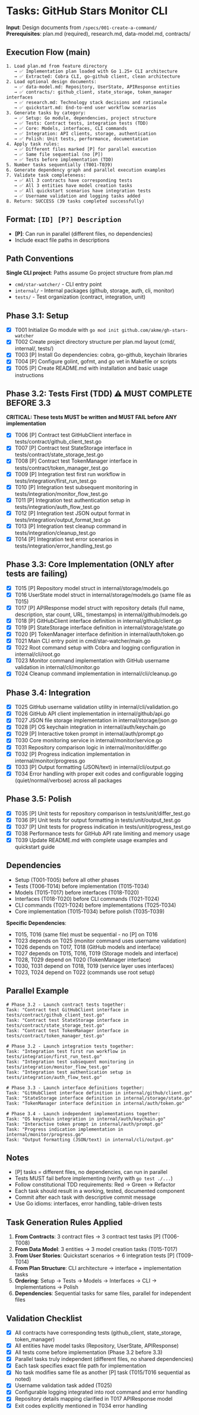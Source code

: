 # Tasks: GitHub Stars Monitor CLI

**Input**: Design documents from `/specs/001-create-a-command/`
**Prerequisites**: plan.md (required), research.md, data-model.md, contracts/

## Execution Flow (main)
```
1. Load plan.md from feature directory
   → ✅ Implementation plan loaded with Go 1.25+ CLI architecture
   → ✅ Extracted: Cobra CLI, go-github client, clean architecture
2. Load optional design documents:
   → ✅ data-model.md: Repository, UserState, APIResponse entities
   → ✅ contracts/: github_client, state_storage, token_manager interfaces
   → ✅ research.md: Technology stack decisions and rationale
   → ✅ quickstart.md: End-to-end user workflow scenarios  
3. Generate tasks by category:
   → ✅ Setup: Go module, dependencies, project structure
   → ✅ Tests: Contract tests, integration tests (TDD)
   → ✅ Core: Models, interfaces, CLI commands
   → ✅ Integration: API clients, storage, authentication
   → ✅ Polish: Unit tests, performance, documentation
4. Apply task rules:
   → ✅ Different files marked [P] for parallel execution
   → ✅ Same file sequential (no [P])
   → ✅ Tests before implementation (TDD)
5. Number tasks sequentially (T001-T039)
6. Generate dependency graph and parallel execution examples
7. Validate task completeness:
   → ✅ All 3 contracts have corresponding tests
   → ✅ All 3 entities have model creation tasks
   → ✅ All quickstart scenarios have integration tests
   → ✅ Username validation and logging tasks added
8. Return: SUCCESS (39 tasks completed successfully)
```

## Format: `[ID] [P?] Description`
- **[P]**: Can run in parallel (different files, no dependencies)
- Include exact file paths in descriptions

## Path Conventions
**Single CLI project**: Paths assume Go project structure from plan.md
- `cmd/star-watcher/` - CLI entry point
- `internal/` - Internal packages (github, storage, auth, cli, monitor)
- `tests/` - Test organization (contract, integration, unit)

## Phase 3.1: Setup
- [x] T001 Initialize Go module with `go mod init github.com/akme/gh-stars-watcher`
- [x] T002 Create project directory structure per plan.md layout (cmd/, internal/, tests/)
- [x] T003 [P] Install Go dependencies: cobra, go-github, keychain libraries
- [x] T004 [P] Configure golint, gofmt, and go vet in Makefile or scripts
- [x] T005 [P] Create README.md with installation and basic usage instructions

## Phase 3.2: Tests First (TDD) ⚠️ MUST COMPLETE BEFORE 3.3
**CRITICAL: These tests MUST be written and MUST FAIL before ANY implementation**
- [x] T006 [P] Contract test GitHubClient interface in tests/contract/github_client_test.go
- [x] T007 [P] Contract test StateStorage interface in tests/contract/state_storage_test.go
- [x] T008 [P] Contract test TokenManager interface in tests/contract/token_manager_test.go
- [x] T009 [P] Integration test first run workflow in tests/integration/first_run_test.go
- [x] T010 [P] Integration test subsequent monitoring in tests/integration/monitor_flow_test.go
- [x] T011 [P] Integration test authentication setup in tests/integration/auth_flow_test.go
- [x] T012 [P] Integration test JSON output format in tests/integration/output_format_test.go
- [x] T013 [P] Integration test cleanup command in tests/integration/cleanup_test.go
- [x] T014 [P] Integration test error scenarios in tests/integration/error_handling_test.go

## Phase 3.3: Core Implementation (ONLY after tests are failing)
- [x] T015 [P] Repository model struct in internal/storage/models.go
- [x] T016 UserState model struct in internal/storage/models.go (same file as T015)
- [x] T017 [P] APIResponse model struct with repository details (full name, description, star count, URL, timestamps) in internal/github/models.go
- [x] T018 [P] GitHubClient interface definition in internal/github/client.go
- [x] T019 [P] StateStorage interface definition in internal/storage/state.go
- [x] T020 [P] TokenManager interface definition in internal/auth/token.go
- [x] T021 Main CLI entry point in cmd/star-watcher/main.go
- [x] T022 Root command setup with Cobra and logging configuration in internal/cli/root.go
- [x] T023 Monitor command implementation with GitHub username validation in internal/cli/monitor.go
- [x] T024 Cleanup command implementation in internal/cli/cleanup.go

## Phase 3.4: Integration
- [x] T025 GitHub username validation utility in internal/cli/validation.go
- [x] T026 GitHub API client implementation in internal/github/api.go
- [x] T027 JSON file storage implementation in internal/storage/json.go
- [x] T028 [P] OS keychain integration in internal/auth/keychain.go
- [x] T029 [P] Interactive token prompt in internal/auth/prompt.go
- [x] T030 Core monitoring service in internal/monitor/service.go
- [x] T031 Repository comparison logic in internal/monitor/differ.go
- [x] T032 [P] Progress indication implementation in internal/monitor/progress.go
- [x] T033 [P] Output formatting (JSON/text) in internal/cli/output.go
- [x] T034 Error handling with proper exit codes and configurable logging (quiet/normal/verbose) across all packages

## Phase 3.5: Polish
- [x] T035 [P] Unit tests for repository comparison in tests/unit/differ_test.go
- [x] T036 [P] Unit tests for output formatting in tests/unit/output_test.go
- [x] T037 [P] Unit tests for progress indication in tests/unit/progress_test.go
- [x] T038 Performance tests for GitHub API rate limiting and memory usage
- [x] T039 Update README.md with complete usage examples and quickstart guide

## Dependencies
- Setup (T001-T005) before all other phases
- Tests (T006-T014) before implementation (T015-T034)
- Models (T015-T017) before interfaces (T018-T020)
- Interfaces (T018-T020) before CLI commands (T021-T024)
- CLI commands (T021-T024) before implementations (T025-T034)
- Core implementation (T015-T034) before polish (T035-T039)

**Specific Dependencies**:
- T015, T016 (same file) must be sequential - no [P] on T016
- T023 depends on T025 (monitor command uses username validation)
- T026 depends on T017, T018 (GitHub models and interface)
- T027 depends on T015, T016, T019 (Storage models and interface)  
- T028, T029 depend on T020 (TokenManager interface)
- T030, T031 depend on T018, T019 (service layer uses interfaces)
- T023, T024 depend on T022 (commands use root setup)

## Parallel Example
```
# Phase 3.2 - Launch contract tests together:
Task: "Contract test GitHubClient interface in tests/contract/github_client_test.go"
Task: "Contract test StateStorage interface in tests/contract/state_storage_test.go"
Task: "Contract test TokenManager interface in tests/contract/token_manager_test.go"

# Phase 3.2 - Launch integration tests together:
Task: "Integration test first run workflow in tests/integration/first_run_test.go"
Task: "Integration test subsequent monitoring in tests/integration/monitor_flow_test.go"
Task: "Integration test authentication setup in tests/integration/auth_flow_test.go"

# Phase 3.3 - Launch interface definitions together:
Task: "GitHubClient interface definition in internal/github/client.go"  
Task: "StateStorage interface definition in internal/storage/state.go"
Task: "TokenManager interface definition in internal/auth/token.go"

# Phase 3.4 - Launch independent implementations together:
Task: "OS keychain integration in internal/auth/keychain.go"
Task: "Interactive token prompt in internal/auth/prompt.go"
Task: "Progress indication implementation in internal/monitor/progress.go"
Task: "Output formatting (JSON/text) in internal/cli/output.go"
```

## Notes
- [P] tasks = different files, no dependencies, can run in parallel
- Tests MUST fail before implementing (verify with `go test ./...`)
- Follow constitutional TDD requirements: Red → Green → Refactor
- Each task should result in a working, tested, documented component
- Commit after each task with descriptive commit message
- Use Go idioms: interfaces, error handling, table-driven tests

## Task Generation Rules Applied

1. **From Contracts**: 3 contract files → 3 contract test tasks [P] (T006-T008)
2. **From Data Model**: 3 entities → 3 model creation tasks (T015-T017) 
3. **From User Stories**: Quickstart scenarios → 6 integration tests [P] (T009-T014)
4. **From Plan Structure**: CLI architecture → interface + implementation tasks
5. **Ordering**: Setup → Tests → Models → Interfaces → CLI → Implementations → Polish
6. **Dependencies**: Sequential tasks for same files, parallel for independent files

## Validation Checklist

- [x] All contracts have corresponding tests (github_client, state_storage, token_manager)
- [x] All entities have model tasks (Repository, UserState, APIResponse)
- [x] All tests come before implementation (Phase 3.2 before 3.3)
- [x] Parallel tasks truly independent (different files, no shared dependencies)
- [x] Each task specifies exact file path for implementation
- [x] No task modifies same file as another [P] task (T015/T016 sequential as noted)
- [x] Username validation task added (T025)
- [x] Configurable logging integrated into root command and error handling
- [x] Repository details mapping clarified in T017 APIResponse model
- [x] Exit codes explicitly mentioned in T034 error handling